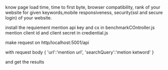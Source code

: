 know page load time, time to first byte, browser compatibility, rank of your website for given keywords,mobile responsiveness, security(ssl and secure login) of your website.

install the requiement mention api key and cx in benchmarkCOntroller.js mention client id and client secret in crediential.js

make request on http/localhost:5001/api

with request body { 'url':'mention url', 'searchQuery':'metion ketword' }

and get the results
